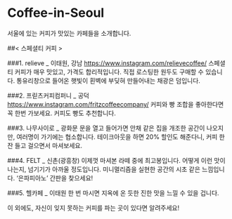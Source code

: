 # Coffee-in-Seoul
서울에 있는 커피가 맛있는 카페들을 소개합니다.

##< 스페셜티 커피 >

###1. relieve _ 이태원, 강남
https://www.instagram.com/relievecoffee/
스페셜티 커피가 매우 맛있고, 가격도 합리적입니다. 직접 로스팅한 원두도 구매할 수 있습니다.
통유리창으로 들어온 햇빛이 횐벽에 부딪혀 만들어내는 채광은 덤입니다.

###2. 프릳츠커피컴퍼니 _ 공덕
https://www.instagram.com/fritzcoffeecompany/
커피와 빵 조합을 좋아한다면 꼭 한번 가보세요. 커피도 빵도 추천합니다.

###3. 나무사이로 _ 광화문
문을 열고 들어가면 안채 같은 집을 개조한 공간이 나오지만, 여러명이 가기에는 협소합니다.
테이크아웃을 하면 20% 할인도 해준다니, 커피 한 잔 들고 걸으면서 마셔보세요.

###4. FELT _ 신촌(광흥창)
이제껏 마셔본 라떼 중에 최고봉입니다. 어떻게 이런 맛이 나는지, 넘기기가 아까울 정도입니다.
미니멀리즘을 실현한 공간의 시초 같은 느낌입니다. ‘은파피아노’ 간판을 찾으세요!

###5. 헬카페 _ 이태원
한 번 마시면 지옥에 온 듯한 진한 맛을 느낄 수 있을 겁니다. 




이 외에도, 자신이 잊지 못하는 커피를 파는 곳이 있다면 알려주세요!



